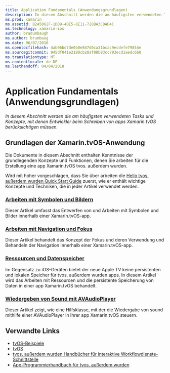 ```yaml
---
title: Application Fundamentals (Anwendungsgrundlagen)
description: In diesem Abschnitt werden die am häufigsten verwendeten Tasks und Konzepte, mit denen Entwickler beim Schreiben von apps Xamarin.tvOS berücksichtigen müssen.
ms.prod: xamarin
ms.assetid: B245062F-1DD9-4BE5-8E11-728BA3C8AD4C
ms.technology: xamarin-ios
author: bradumbaugh
ms.author: brumbaug
ms.date: 06/07/2016
ms.openlocfilehash: 4ab06bd7de0b0e847d0ca31bcac9ecdefe79854e
ms.sourcegitcommit: 945df041e2180cb20af08b83cc703ecd1aedc6b0
ms.translationtype: MT
ms.contentlocale: de-DE
ms.lasthandoff: 04/04/2018
---
```

# <a name="application-fundamentals"></a>Application Fundamentals (Anwendungsgrundlagen)

_In diesem Abschnitt werden die am häufigsten verwendeten Tasks und Konzepte, mit denen Entwickler beim Schreiben von apps Xamarin.tvOS berücksichtigen müssen._

<a name="Xamarin.tvOS-Application-Fundamentals" />

## <a name="xamarintvos-application-fundamentals"></a>Grundlagen der Xamarin.tvOS-Anwendung

Die Dokumente in diesem Abschnitt enthalten Kenntnisse der grundlegenden Konzepte und Funktionen, denen Sie arbeiten für die Erstellung eine app Xamarin.tvOS tvos. außerdem wurden.

Wird mit hoher vorgeschlagen, dass Sie über arbeiten die [Hello tvos. außerdem wurden Quick Start Guide](~/ios/tvos/get-started/hello-tvos.md) zuerst, wie er enthält wichtige Konzepte und Techniken, die in jeder Artikel verwendet werden.

<a name="Working-with-Icons-and-Images" />

### <a name="working-with-icons-and-imagesiostvosapp-fundamentalsicons-imagesmd"></a>[Arbeiten mit Symbolen und Bildern](~/ios/tvos/app-fundamentals/icons-images.md)

Dieser Artikel umfasst das Entwerfen von und Arbeiten mit Symbolen und Bilder innerhalb einer Xamarin.tvOS-app.

<a name="Working-with-Navigation-and-Focus" />

### <a name="working-with-navigation-and-focusiostvosapp-fundamentalsnavigation-focusmd"></a>[Arbeiten mit Navigation und Fokus](~/ios/tvos/app-fundamentals/navigation-focus.md)

Dieser Artikel behandelt das Konzept der Fokus und deren Verwendung und Behandeln der Navigation innerhalb einer Xamarin.tvOS-app.

<a name="Resources-and-Data-Storage" />

### <a name="resources-and-data-storageiostvosapp-fundamentalsresources-data-storagemd"></a>[Ressourcen und Datenspeicher](~/ios/tvos/app-fundamentals/resources-data-storage.md)

Im Gegensatz zu iOS-Geräten bietet der neue Apple TV keine persistenten und lokalen Speicher für tvos. außerdem wurden apps. In diesem Artikel wird das Arbeiten mit Ressourcen und die persistente Speicherung von Daten in einer app Xamarin.tvOS behandelt.

<a name="Playing-Sound-with-AVAudioPlayer" />

### <a name="playing-sound-with-avaudioplayeriostvosapp-fundamentalssoundsmd"></a>[Wiedergeben von Sound mit AVAudioPlayer](~/ios/tvos/app-fundamentals/sounds.md)

Dieser Artikel zeigt, wie eine Hilfsklasse, mit der die Wiedergabe von sound mithilfe einer AVAudioPlayer in Ihrer app Xamarin.tvOS steuern.

## <a name="related-links"></a>Verwandte Links

- [tvOS-Beispiele](https://developer.xamarin.com/samples/tvos/all/)
- [tvOS](https://developer.apple.com/tvos/)
- [tvos. außerdem wurden Handbücher für interaktive Workflowdienste-Schnittstelle](https://developer.apple.com/tvos/human-interface-guidelines/)
- [App-Programmierhandbuch für tvos. außerdem wurden](https://developer.apple.com/library/prerelease/tvos/documentation/General/Conceptual/AppleTV_PG/)
